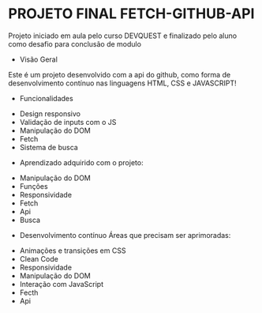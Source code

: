 # PROJETO FINAL FETCH-GITHUB-API
Projeto iniciado em aula pelo curso DEVQUEST e finalizado pelo aluno como desafio para conclusão de modulo

 - Visão Geral

Este é um projeto desenvolvido com a api do github, como forma de desenvolvimento contínuo nas linguagens HTML, CSS e JAVASCRIPT!

 - Funcionalidades
   
* Design responsivo
* Validação de inputs com o JS
* Manipulação do DOM
* Fetch
* Sistema de busca

 - Aprendizado adquirido com o projeto:
   
* Manipulação do DOM
* Funções
* Responsividade
* Fetch
* Api
* Busca
  
 - Desenvolvimento contínuo Áreas que precisam ser aprimoradas:
   
* Animações e transições em CSS
* Clean Code
* Responsividade
* Manipulação do DOM
* Interação com JavaScript
* Fecth
* Api
